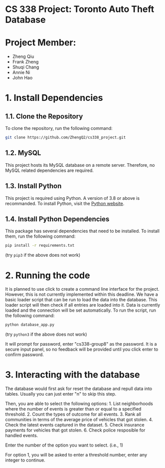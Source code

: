 # CS 338 Project: Toronto Auto Theft Database

# Project Member:
- Zheng Qiu
- Frank Zheng
- Shuqi Chang
- Annie Ni
- John Hao

# 1. Install Dependencies

## 1.1. Clone the Repository
To clone the repository, run the following command:

```bash
git clone https://github.com/ZhengQ2/cs338_project.git
```

## 1.2. MySQL
This project hosts its MySQL database on a remote server. Therefore, no MySQL related dependencies are required.

## 1.3. Install Python
This project is required using Python. A version of 3.8 or above is recommanded. To install Python, visit the [Python website](https://www.python.org/downloads/).

## 1.4. Install Python Dependencies
This package has several dependencies that need to be installed. To install them, run the following command:

```bash
pip install -r requirements.txt
```
(try `pip3` if the above does not work)

# 2. Running the code
It is planned to use click to create a command line interface for the project. However, this is not currently implemented within this deadline. We have a basic loader script that can be run to load the data into the database. This loader script will then check if all entries are loaded into it.
Data is currently loaded and the connection will be set automatically.
To run the script, run the following command:

```bash
python database_app.py
```
(try `python3` if the above does not work)

It will prompt for password, enter "cs338-group8" as the password. It is a secure input panel, so no feedback will be provided until you click enter to confirm password.

# 3. Interacting with the database
The database would first ask for reset the database and repull data into tables. Usually you can just enter "n" to skip this step.

Then, you are able to select the following options:
    1. List neighborhoods where the number of events is greater than or equal to a specified threshold.
    2. Count the types of outcome for all events.
    3. Rank all communities in terms of the average price of vehicles that got stolen.
    4. Check the latest events captured in the dataset.
    5. Check insurance payments for vehicles that got stolen. 
    6. Check police resposible for handled events.

Enter the number of the option you want to select. (i.e., 1)

For option 1, you will be asked to enter a threshold number, enter any integer to continue.